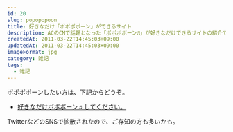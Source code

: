 ```yaml
---
id: 20
slug: popopopoon
title: 好きなだけ「ポポポポーン」ができるサイト
description: ACのCMで話題となった「ポポポポーン♬」が好きなだけできるサイトの紹介です。
createdAt: 2011-03-22T14:45:03+09:00
updatedAt: 2011-03-22T14:45:03+09:00
imageFormat: jpg
category: 雑記
tags:
  - 雑記
---
```


ポポポポーンしたい方は、下記からどうぞ。

  * [好きなだけポポポーン♬してください。][1]

TwitterなどのSNSで拡散されたので、ご存知の方も多いかも。

 [1]: http://blog.livedoor.jp/clock510/archives/1616452.html